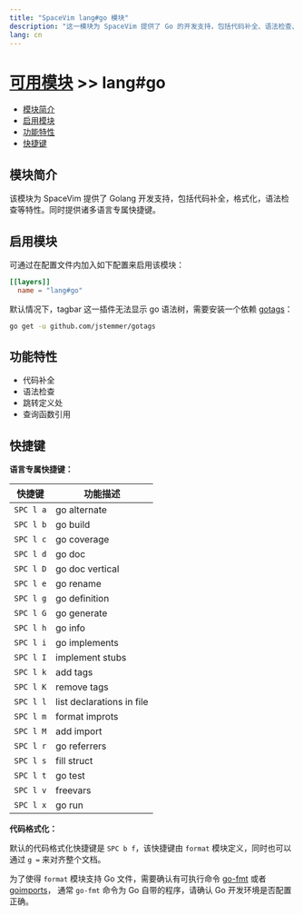 ```yaml
---
title: "SpaceVim lang#go 模块"
description: "这一模块为 SpaceVim 提供了 Go 的开发支持，包括代码补全、语法检查、代码格式化等特性。"
lang: cn
---
```


# [可用模块](../../) >> lang#go

<!-- vim-markdown-toc GFM -->

- [模块简介](#模块简介)
- [启用模块](#启用模块)
- [功能特性](#功能特性)
- [快捷键](#快捷键)

<!-- vim-markdown-toc -->

## 模块简介

该模块为 SpaceVim 提供了 Golang 开发支持，包括代码补全，格式化，语法检查等特性。同时提供诸多语言专属快捷键。

## 启用模块

可通过在配置文件内加入如下配置来启用该模块：

```toml
[[layers]]
  name = "lang#go"
```

默认情况下，tagbar 这一插件无法显示 go 语法树，需要安装一个依赖 [gotags](https://github.com/jstemmer/gotags)：

```sh
go get -u github.com/jstemmer/gotags
```

## 功能特性

- 代码补全
- 语法检查
- 跳转定义处
- 查询函数引用

## 快捷键

**语言专属快捷键：**

| 快捷键    | 功能描述                  |
| --------- | ------------------------- |
| `SPC l a` | go alternate              |
| `SPC l b` | go build                  |
| `SPC l c` | go coverage               |
| `SPC l d` | go doc                    |
| `SPC l D` | go doc vertical           |
| `SPC l e` | go rename                 |
| `SPC l g` | go definition             |
| `SPC l G` | go generate               |
| `SPC l h` | go info                   |
| `SPC l i` | go implements             |
| `SPC l I` | implement stubs           |
| `SPC l k` | add tags                  |
| `SPC l K` | remove tags               |
| `SPC l l` | list declarations in file |
| `SPC l m` | format improts            |
| `SPC l M` | add import                |
| `SPC l r` | go referrers              |
| `SPC l s` | fill struct               |
| `SPC l t` | go test                   |
| `SPC l v` | freevars                  |
| `SPC l x` | go run                    |

**代码格式化：**

默认的代码格式化快捷键是 `SPC b f`，该快捷键由 `format` 模块定义，同时也可以通过 `g =` 来对齐整个文档。

为了使得 `format` 模块支持 Go 文件，需要确认有可执行命令 [go-fmt](http://golang.org/cmd/gofmt/) 或者 [goimports](https://godoc.org/golang.org/x/tools/cmd/goimports)，
通常 `go-fmt` 命令为 Go 自带的程序，请确认 Go 开发环境是否配置正确。
